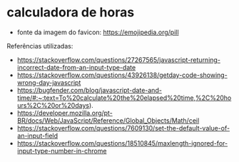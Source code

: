 # calculadora de horas
 
* fonte da imagem do favicon: https://emojipedia.org/pill

Referências utilizadas:
* https://stackoverflow.com/questions/27267565/javascript-returning-incorrect-date-from-an-input-type-date
* https://stackoverflow.com/questions/43926138/getday-code-showing-wrong-day-javascript
* https://bugfender.com/blog/javascript-date-and-time/#:~:text=To%20calculate%20the%20elapsed%20time,%2C%20hours%2C%20or%20days).
* https://developer.mozilla.org/pt-BR/docs/Web/JavaScript/Reference/Global_Objects/Math/ceil
* https://stackoverflow.com/questions/7609130/set-the-default-value-of-an-input-field
* https://stackoverflow.com/questions/18510845/maxlength-ignored-for-input-type-number-in-chrome